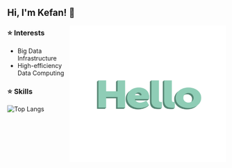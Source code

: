 <!--
**kefan-zheng/kefan-zheng** is a ✨ _special_ ✨ repository because its `README.md` (this file) appears on your GitHub profile.
-->
## Hi, I'm Kefan! 👋 
<img src="./img/hello-languages.gif" alt="hello" width="360" height="314" align="right"/>

### ⭐️ Interests  
+ Big Data Infrastructure
+ High-efficiency Data Computing
### ⭐️ Skills
![Top Langs](https://github-readme-stats.vercel.app/api/top-langs/?username=kefan-zheng&layout=compact)
